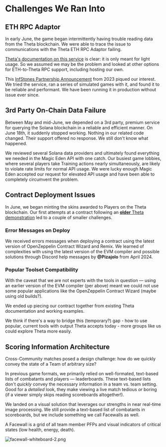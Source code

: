 # Challenges We Ran Into

## ETH RPC Adaptor

In early June, the game began intermittently having trouble reading data from the Theta blockchain. We were able to trace the issue to communications with the Theta ETH RPC Adaptor failing.

[Theta's documentation on this service](https://docs.thetatoken.org/docs/web3-stack-eth-rpc-support) is clear: it is only meant for light usage. So we assumed we may be the problem and looked at other options for ETH-to-Theta RPC support, including hosting our own.

This [InfStones Partnership Announcement](https://medium.com/theta-network/theta-api-service-launched-on-infstones-platform-64b7104fb7c7) from 2023 piqued our interest. We tried the service, ran a series of simulated games with it, and found it to be reliable and performant. We have been running it in production without issue ever since.

## 3rd Party On-Chain Data Failure

Between May and mid-June, we depended on a 3rd party, premium service for querying the Solana blockchain in a reliable and efficient manner. On June 18th, it suddenly stopped working. Nothing in our related code changed. Their support offered no response. We still don't know what happened.

We reviewed several Solana data providers and ultimately found everything we needed in the Magic Eden API with one catch. Our busiest game lobbies, where several players take Training actions nearly simultaneously, are likely to violate rate limits for normal API usage. We were lucky enough Magic Eden accepted our request for elevated API usage and have been able to completely circumvent the problem.

## Contract Deployment Issues

In June, we began minting the skins awarded to Players on the Theta blockchain. Our first attempts at a contract following an [**older** Theta demonstration](https://docs.thetatoken.org/docs/creating-nfts-on-theta-blockchain) led to a couple of smaller challenges.

### Error Messages on Deploy

We received errors messages when deploying a contract using the latest version of OpenZeppelin Contract Wizard and Remix. We learned of complexities with using the latest version of the EVM compiler and possible solutions through Discord help messages by **@Pizajolo** from April 2024.

### Popular Toolset Compatibility

With the caveat that we are not experts with the tools in question &mdash; using an earlier version of the EVM compiler (per above) meant we could not use some popular applications like the OpenZeppelin Contract Wizard (maybe using old builds?).

We ended up piecing our contract together from existing Theta documentation and working examples.

We think if there's a way to bridge this (temporary?) gap - how to use popular, current tools with output Theta accepts today - more groups like us could explore Theta more easily.


## Scoring Information Architecture

Cross-Community matches posed a design challenge: how do we quickly convey the state of a Team of arbitrary size?

In previous game formats, we primarily relied on well-formated, text-based lists of combatants and players &mdash; leaderboards. These text-based lists don't *quickly* convey the necessary information in a team vs. team setting. Good for a *detailed* look, they make viewing a live match tedious *or* boring (if a viewer simply skips reading scoreboards altogether!).

We landed on a visual solution that leverages our strengths in near real-time image processing. We still provide a text-based list of combatants in scoreboards, but we include something we call Facewalls as well.

A Facewall is a grid of all team member PFPs and visual indicators of critical states (low health, energy, death).

![facewall-whiteboard-2.png](facewall-whiteboard-2.png)
